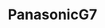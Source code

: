 ---
title: PanasonicG7
crosslinks:
- videography
- Filmmakers
- WeWantPlates
- Panasonic_G80_G85
---
